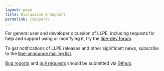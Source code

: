 ```yaml
---
layout: page
title: Discussion & Support
permalink: /support/
---
```


For general user and developer dicussion of LLPE, including requests for help and support using or modifying it, try the [llpe-dev forum](https://groups.google.com/forum/#!forum/llpe-dev). 

To get notifications of LLPE releases and other significant news, subscribe to the [llpe-announce mailing list](https://groups.google.com/forum/#!forum/llpe-announce).

[Bug reports](https://github.com/smowton/llpe/issues) and [pull requests](https://github.com/smowton/llpe/pulls) should be submitted via [Github](https://github.com/smowton/llpe).